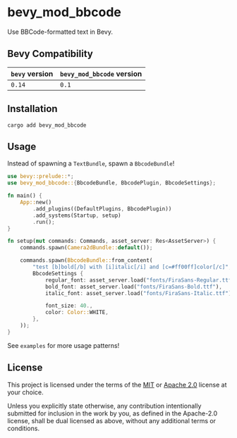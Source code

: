 # bevy_mod_bbcode

Use BBCode-formatted text in Bevy.

## Bevy Compatibility

| `bevy` version | `bevy_mod_bbcode` version |
| -------------- | ------------------------- |
| `0.14`         | `0.1`                     |

## Installation

```cli
cargo add bevy_mod_bbcode
```

## Usage

Instead of spawning a `TextBundle`, spawn a `BbcodeBundle`!

```rs
use bevy::prelude::*;
use bevy_mod_bbcode::{BbcodeBundle, BbcodePlugin, BbcodeSettings};

fn main() {
    App::new()
        .add_plugins((DefaultPlugins, BbcodePlugin))
        .add_systems(Startup, setup)
        .run();
}

fn setup(mut commands: Commands, asset_server: Res<AssetServer>) {
    commands.spawn(Camera2dBundle::default());

    commands.spawn(BbcodeBundle::from_content(
        "test [b]bold[/b] with [i]italic[/i] and [c=#ff00ff]color[/c]",
        BbcodeSettings {
            regular_font: asset_server.load("fonts/FiraSans-Regular.ttf"),
            bold_font: asset_server.load("fonts/FiraSans-Bold.ttf"),
            italic_font: asset_server.load("fonts/FiraSans-Italic.ttf"),

            font_size: 40.,
            color: Color::WHITE,
        },
    ));
}
```

See `examples` for more usage patterns!

## License

This project is licensed under the terms of the [MIT](LICENSE-MIT) or [Apache 2.0](LICENSE-APACHE) license at your choice.

Unless you explicitly state otherwise, any contribution intentionally submitted for inclusion in the work by you, as defined in the Apache-2.0 license, shall be dual licensed as above, without any additional terms or conditions.
